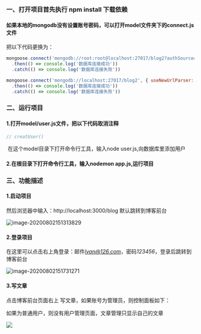 ### 一、打开项目首先执行 npm install 下载依赖

#### 如果本地的mongodb没有设置账号密码，可以打开model文件夹下的connect.js文件

把以下代码更换为：

```js
mongoose.connect('mongodb://root:root@localhost:27017/blog2?authSource=admin', { useNewUrlParser: true, useUnifiedTopology: true })
  .then(() => console.log('数据库连接成功'))
  .catch(() => console.log('数据库连接失败'))
```

```js
mongoose.connect('mongodb://localhost:27017/blog2', { useNewUrlParser: true, useUnifiedTopology: true })
  .then(() => console.log('数据库连接成功'))
  .catch(() => console.log('数据库连接失败'))
```

### 二、运行项目

#### 1.打开model/user.js文件，把以下代码取消注释

```js
// creatUser()
```

​	在这个model目录下打开命令行工具，输入node user.js,向数据库里添加用户

#### 2.在根目录下打开命令行工具，输入nodemon app.js,运行项目

### 三、功能描述

#### 1.启动项目

然后浏览器中输入：http://localhost:3000/blog 默认跳转到博客前台

![image-20200802151313829](C:\Users\85114\AppData\Roaming\Typora\typora-user-images\image-20200802151313829.png)

#### 2.登录项目

在这里可以点击右上角登录：邮件*lvan@126.com*，密码*123456*，登录后跳转到博客前台

![image-20200802151731271](C:\Users\85114\AppData\Roaming\Typora\typora-user-images\image-20200802151731271.png)

#### 3.写文章

点击博客前台页面右上 写文章，如果账号为管理员，则控制面板如下：

如果为普通用户，则没有用户管理页面，文章管理只显示自己的文章

![](E:\新桌面\1.gif)


